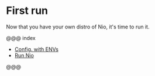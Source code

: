 # First run

Now that you have your own distro of Nio, it's time to run it.

@@@ index

* [Config. with ENVs](configWithEnv.md)
* [Run Nio](runNio.md)

@@@